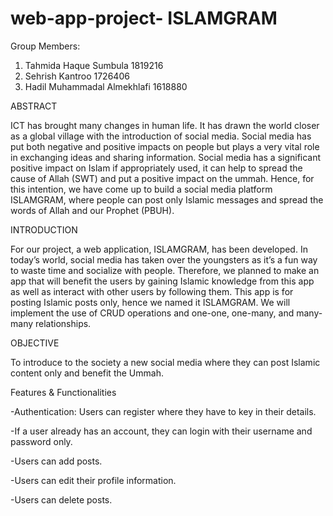 # web-app-project- ISLAMGRAM


Group Members:
  1) Tahmida Haque Sumbula 1819216
  2) Sehrish Kantroo 1726406
  3) Hadil Muhammadal Almekhlafi 1618880


ABSTRACT

ICT has brought many changes in human life. It has drawn the world closer as a global village with the introduction of social media. Social media has put both negative and positive impacts on people but plays a very vital role in exchanging ideas and sharing information. Social media has a significant positive impact on Islam if appropriately used, it can help to spread the cause of Allah (SWT) and put a positive impact on the ummah. Hence, for this intention, we have come up to build a social media platform ISLAMGRAM, where people can post only Islamic messages and spread the words of Allah and our Prophet (PBUH).

INTRODUCTION

For our project, a web application, ISLAMGRAM, has been developed. In today’s world, social media has taken over the youngsters as it’s a fun way to waste time and socialize with people. Therefore, we planned to make an app that will benefit the users by gaining Islamic knowledge from this app as well as interact with other users by following them. This app is for posting Islamic posts only, hence we named it ISLAMGRAM. We will implement the use of CRUD operations and one-one, one-many, and many-many relationships.


OBJECTIVE

To introduce to the society a new social media where they can post Islamic content only and benefit the Ummah. 

Features & Functionalities 

-Authentication: Users can register where they have to key in their details.

-If a user already has an account, they can login with their username and password only. 

-Users can add posts.

-Users can edit their profile information.

-Users can delete posts.


